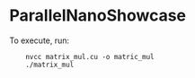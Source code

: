 # ParallelNanoShowcase

To execute, run:

        nvcc matrix_mul.cu -o matric_mul
        ./matrix_mul
        
    
